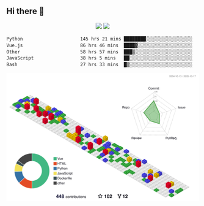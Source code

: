 ## Hi there 👋
<div align="center">
<span>  </span>
<img height="170px" src="https://github-readme-stats.vercel.app/api?username=bigQY&show_icons=true&count_private==true&v=3" /><span>        </span><img height="170px" src="https://github-readme-stats.vercel.app/api/top-langs/?username=bigQY&layout=compact&langs_count=8&hide=html&v=3" />
<span>  </span>
</div>
<div align="center">

<!--START_SECTION:waka-->

```txt
Python                     145 hrs 21 mins ████████░░░░░░░░░░░░░░░░░   31.37 %
Vue.js                     86 hrs 46 mins  ████▓░░░░░░░░░░░░░░░░░░░░   18.73 %
Other                      58 hrs 57 mins  ███▒░░░░░░░░░░░░░░░░░░░░░   12.72 %
JavaScript                 38 hrs 5 mins   ██░░░░░░░░░░░░░░░░░░░░░░░   08.22 %
Bash                       27 hrs 33 mins  █▒░░░░░░░░░░░░░░░░░░░░░░░   05.95 %
```

<!--END_SECTION:waka-->
</div>

![](./profile-3d-contrib/profile-gitblock.svg)
